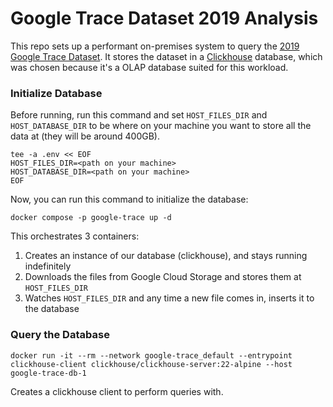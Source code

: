 # Google Trace Dataset 2019 Analysis

This repo sets up a performant on-premises system to query the [2019 Google Trace Dataset](https://github.com/google/cluster-data).
It stores the dataset in a [Clickhouse](https://clickhouse.com) database, which was chosen because it's a OLAP database suited for this workload.

### Initialize Database

Before running, run this command and set `HOST_FILES_DIR` and `HOST_DATABASE_DIR` to be where on your machine you want to store all the data at (they will be around 400GB).

```
tee -a .env << EOF
HOST_FILES_DIR=<path on your machine>
HOST_DATABASE_DIR=<path on your machine>
EOF
```

Now, you can run this command to initialize the database:

```
docker compose -p google-trace up -d
```

This orchestrates 3 containers:

1. Creates an instance of our database (clickhouse), and stays running indefinitely
1. Downloads the files from Google Cloud Storage and stores them at `HOST_FILES_DIR`
1. Watches `HOST_FILES_DIR` and any time a new file comes in, inserts it to the database

### Query the Database

```
docker run -it --rm --network google-trace_default --entrypoint clickhouse-client clickhouse/clickhouse-server:22-alpine --host google-trace-db-1
```

Creates a clickhouse client to perform queries with.
